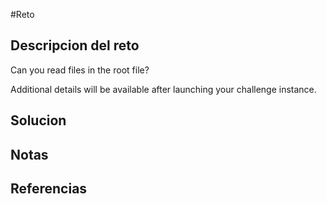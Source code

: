 #Reto 
## Descripcion del reto
Can you read files in the root file?

Additional details will be available after launching your challenge instance.
## Solucion

## Notas

## Referencias
